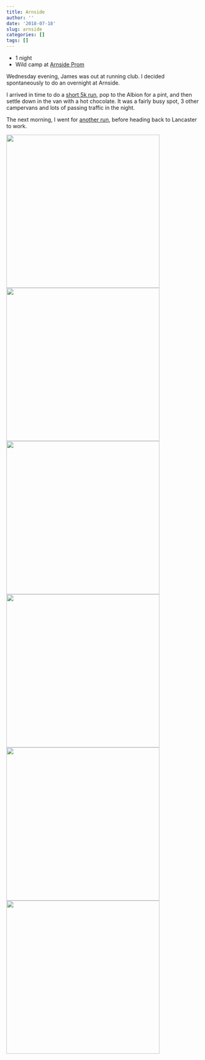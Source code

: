 ```yaml
---
title: Arnside
author: ''
date: '2018-07-18'
slug: arnside
categories: []
tags: []
---
```


* 1 night
* Wild camp at [Arnside Prom](https://goo.gl/maps/VoL98zRh39PAhTTA6)

Wednesday evening, James was out at running club. I decided spontaneously to do an overnight at Arnside. 
 
I arrived in time to do a [short 5k run](https://www.strava.com/activities/1711814852), pop to the Albion for a pint, and then settle down in the van with a hot chocolate. It was a fairly busy spot, 3 other campervans and lots of passing traffic in the night.

The next morning, I went for [another run](https://www.strava.com/activities/1712609484), before heading back to Lancaster to work. 


<img src="https://bit.ly/2PEsX58" width="400">
<img src="https://bit.ly/2uEFvSO" width="400">
<img src="https://bit.ly/2TvuoUz" width="400">
<img src="https://bit.ly/39ebCrG" width="400">
<img src="https://bit.ly/2Tvw5kT" width="400">
<img src="https://bit.ly/2Tr92YF" width="400">
